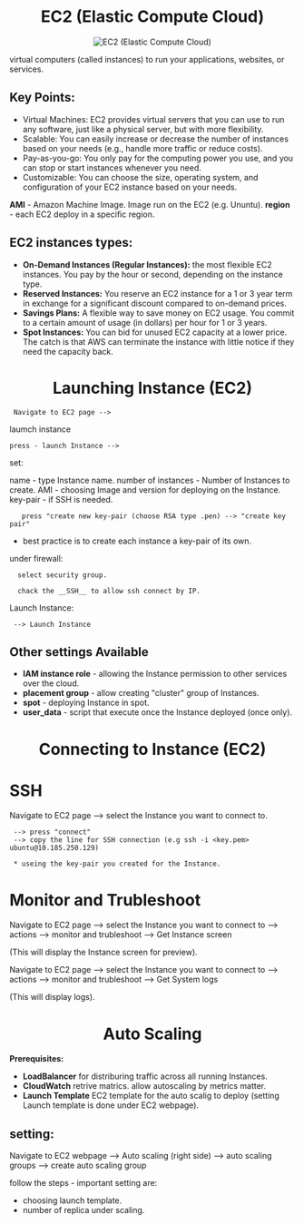 <div align="center">

# **EC2 (Elastic Compute Cloud)**


![EC2 (Elastic Compute Cloud)](./pic/ec2.gif)

</div>

virtual computers (called instances) to run your applications, websites, or services.

## Key Points:

  * Virtual Machines: EC2 provides virtual servers that you can use to run any software, just like a physical server, but with more flexibility.
  * Scalable: You can easily increase or decrease the number of instances based on your needs (e.g., handle more traffic or reduce costs).
  * Pay-as-you-go: You only pay for the computing power you use, and you can stop or start instances whenever you need.
  * Customizable: You can choose the size, operating system, and configuration of your EC2 instance based on your needs.

__AMI__ - Amazon Machine Image. Image run on the EC2 (e.g. Ununtu).
__region__ - each EC2 deploy in a specific region.

## EC2 instances types:

  * __On-Demand Instances (Regular Instances):__ the most flexible EC2 instances. You pay by the hour or second, depending on the instance type.
  * __Reserved Instances:__ You reserve an EC2 instance for a 1 or 3 year term in exchange for a significant discount compared to on-demand prices.
  * __Savings Plans:__ A flexible way to save money on EC2 usage. You commit to a certain amount of usage (in dollars) per hour for 1 or 3 years.
  * __Spot Instances:__  You can bid for unused EC2 capacity at a lower price. The catch is that AWS can terminate the instance with little notice if they need the capacity back.

<div align="center">

# **Launching Instance (EC2)**

</div>

     Navigate to EC2 page -->

laumch instance

    press - launch Instance -->

set:

   name - type Instance name.
   number of instances - Number of Instances to create.
   AMI - choosing Image and version for deploying on the Instance.
   key-pair - if SSH is needed.

       press "create new key-pair (choose RSA type .pen) --> "create key pair"

   * best practice is to create each instance a key-pair of its own.

   under firewall:

      select security group.

      chack the __SSH__ to allow ssh connect by IP.

Launch Instance:

     --> Launch Instance


## Other settings Available

   * __IAM instance role__ - allowing the Instance permission to other services over the cloud.
   * __placement group__ - allow creating "cluster" group of Instances.
   * __spot__ - deploying Instance in spot.
   * __user_data__ - script that execute once the Instance deployed (once only).
   

<div align="center">

# **Connecting to Instance (EC2)**

</div>

# SSH

Navigate to EC2 page --> select the Instance you want to connect to.

     --> press "connect"
     --> copy the line for SSH connection (e.g ssh -i <key.pem> ubuntu@10.185.250.129)

     * useing the key-pair you created for the Instance.

# Monitor and Trubleshoot

Navigate to EC2 page --> select the Instance you want to connect to --> actions --> monitor and trubleshoot --> Get Instance screen

(This will display the Instance screen for preview).


Navigate to EC2 page --> select the Instance you want to connect to --> actions --> monitor and trubleshoot --> Get System logs

(This will display logs).

<div align="center">

# **Auto Scaling**

</div>

__Prerequisites:__

  - __LoadBalancer__ for distriburing traffic across all running Instances.
  - __CloudWatch__ retrive matrics. allow autoscaling by metrics matter.
  - __Launch Template__ EC2 template for the auto scalig to deploy (setting Launch template is done under EC2 webpage).

## setting:

Navigate to EC2 webpage --> Auto scaling (right side) --> auto scaling groups --> create auto scaling group

follow the steps - important setting are:

  - choosing launch template.
  - number of replica under scaling.
